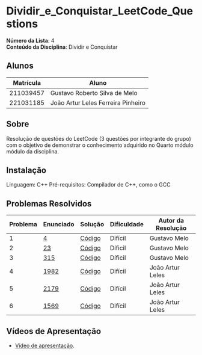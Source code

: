 # Dividir_e_Conquistar_LeetCode_Questions

**Número da Lista**: 4<br>
**Conteúdo da Disciplina**: Dividir e Conquistar<br>

## Alunos
|Matrícula | Aluno |
| -- | -- |
| 211039457  |  Gustavo Roberto Silva de Melo |
| 221031185  |  João Artur Leles Ferreira Pinheiro|

## Sobre 
Resolução de questões do LeetCode (3 questões por integrante do grupo) com o objetivo de demonstrar o conhecimento adquirido no Quarto módulo módulo da disciplina.

## Instalação
Linguagem: C++ 
Pré-requisitos: Compilador de C++, como o GCC

## Problemas Resolvidos
| Problema | Enunciado | Solução | Dificuldade | Autor da Resolução |
| -- | -- | -- | -- | -- |
| 1 | [4](https://leetcode.com/problems/median-of-two-sorted-arrays/) | [Código](https://github.com/projeto-de-algoritmos-2025/Dividir_e_Conquistar_LeetCode_Questions/blob/main/4-median-of-two-sorted-arrays/solution.cpp) | Difícil | Gustavo Melo |
| 2 | [23](https://leetcode.com/problems/merge-k-sorted-lists/) | [Código](https://github.com/projeto-de-algoritmos-2025/Dividir_e_Conquistar_LeetCode_Questions/blob/main/23-merge-k-sorted-lists/solution.cpp) | Díficil | Gustavo Melo |
| 3 | [315](https://leetcode.com/problems/count-of-smaller-numbers-after-self/) | [Código](https://github.com/projeto-de-algoritmos-2025/Dividir_e_Conquistar_LeetCode_Questions/blob/main/315-count-of-smaller-numbers-after-self/solution.cpp) | Díficil | Gustavo Melo |
| 4 | [1982](https://leetcode.com/problems/find-array-given-subset-sums/) | [Código](https://github.com/projeto-de-algoritmos-2025/Dividir_e_Conquistar_LeetCode_Questions/blob/main/1982-find-array-given-subset-sums/1982.cpp) | Difícil | João Artur Leles|
| 5 | [2179](https://leetcode.com/problems/count-good-triplets-in-an-array/) | [Código](https://github.com/projeto-de-algoritmos-2025/Dividir_e_Conquistar_LeetCode_Questions/blob/main/2179-count-good-triplets-in-an-array/2179.cpp) | Difícil | João Artur Leles|
| 6 |[1569](https://leetcode.com/problems/number-of-ways-to-reorder-array-to-get-same-bst/description/) | [Código](https://github.com/projeto-de-algoritmos-2025/Dividir_e_Conquistar_LeetCode_Questions/blob/main/1569-number-of-ways-to-reorder-array-to-get-same-bst/1569.cpp) | Difícil | João Artur Leles|

## Vídeos de Apresentação
- [Vídeo de apresentação]().
